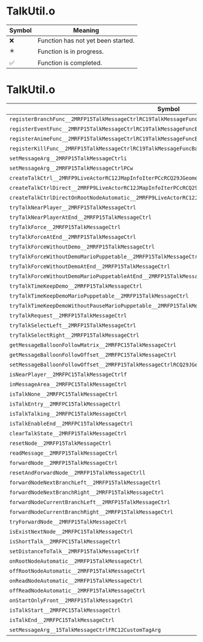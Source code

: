 # TalkUtil.o
| Symbol | Meaning 
| ------------- | ------------- 
| :x: | Function has not yet been started. 
| :eight_pointed_black_star: | Function is in progress. 
| :white_check_mark: | Function is completed. 


# TalkUtil.o
| Symbol | Decompiled? |
| ------------- | ------------- |
| `registerBranchFunc__2MRFP15TalkMessageCtrlRC19TalkMessageFuncBase` | :x: |
| `registerEventFunc__2MRFP15TalkMessageCtrlRC19TalkMessageFuncBase` | :x: |
| `registerAnimeFunc__2MRFP15TalkMessageCtrlRC19TalkMessageFuncBase` | :x: |
| `registerKillFunc__2MRFP15TalkMessageCtrlRC19TalkMessageFuncBase` | :x: |
| `setMessageArg__2MRFP15TalkMessageCtrli` | :x: |
| `setMessageArg__2MRFP15TalkMessageCtrlPCw` | :x: |
| `createTalkCtrl__2MRFP9LiveActorRC12JMapInfoIterPCcRCQ29JGeometry8TVec3<f>PA4_f` | :x: |
| `createTalkCtrlDirect__2MRFP9LiveActorRC12JMapInfoIterPCcRCQ29JGeometry8TVec3<f>PA4_f` | :x: |
| `createTalkCtrlDirectOnRootNodeAutomatic__2MRFP9LiveActorRC12JMapInfoIterPCcRCQ29JGeometry8TVec3<f>PA4_f` | :x: |
| `tryTalkNearPlayer__2MRFP15TalkMessageCtrl` | :x: |
| `tryTalkNearPlayerAtEnd__2MRFP15TalkMessageCtrl` | :x: |
| `tryTalkForce__2MRFP15TalkMessageCtrl` | :x: |
| `tryTalkForceAtEnd__2MRFP15TalkMessageCtrl` | :x: |
| `tryTalkForceWithoutDemo__2MRFP15TalkMessageCtrl` | :x: |
| `tryTalkForceWithoutDemoMarioPuppetable__2MRFP15TalkMessageCtrl` | :x: |
| `tryTalkForceWithoutDemoAtEnd__2MRFP15TalkMessageCtrl` | :x: |
| `tryTalkForceWithoutDemoMarioPuppetableAtEnd__2MRFP15TalkMessageCtrl` | :x: |
| `tryTalkTimeKeepDemo__2MRFP15TalkMessageCtrl` | :x: |
| `tryTalkTimeKeepDemoMarioPuppetable__2MRFP15TalkMessageCtrl` | :x: |
| `tryTalkTimeKeepDemoWithoutPauseMarioPuppetable__2MRFP15TalkMessageCtrl` | :x: |
| `tryTalkRequest__2MRFP15TalkMessageCtrl` | :x: |
| `tryTalkSelectLeft__2MRFP15TalkMessageCtrl` | :x: |
| `tryTalkSelectRight__2MRFP15TalkMessageCtrl` | :x: |
| `getMessageBalloonFollowMatrix__2MRFPC15TalkMessageCtrl` | :x: |
| `getMessageBalloonFollowOffset__2MRFPC15TalkMessageCtrl` | :x: |
| `setMessageBalloonFollowOffset__2MRFP15TalkMessageCtrlRCQ29JGeometry8TVec3<f>` | :x: |
| `isNearPlayer__2MRFPC15TalkMessageCtrlf` | :x: |
| `inMessageArea__2MRFPC15TalkMessageCtrl` | :x: |
| `isTalkNone__2MRFPC15TalkMessageCtrl` | :x: |
| `isTalkEntry__2MRFPC15TalkMessageCtrl` | :x: |
| `isTalkTalking__2MRFPC15TalkMessageCtrl` | :x: |
| `isTalkEnableEnd__2MRFPC15TalkMessageCtrl` | :x: |
| `clearTalkState__2MRFP15TalkMessageCtrl` | :x: |
| `resetNode__2MRFP15TalkMessageCtrl` | :x: |
| `readMessage__2MRFP15TalkMessageCtrl` | :x: |
| `forwardNode__2MRFP15TalkMessageCtrl` | :x: |
| `resetAndForwardNode__2MRFP15TalkMessageCtrll` | :x: |
| `forwardNodeNextBranchLeft__2MRFP15TalkMessageCtrl` | :x: |
| `forwardNodeNextBranchRight__2MRFP15TalkMessageCtrl` | :x: |
| `forwardNodeCurrentBranchLeft__2MRFP15TalkMessageCtrl` | :x: |
| `forwardNodeCurrentBranchRight__2MRFP15TalkMessageCtrl` | :x: |
| `tryForwardNode__2MRFP15TalkMessageCtrl` | :x: |
| `isExistNextNode__2MRFPC15TalkMessageCtrl` | :x: |
| `isShortTalk__2MRFPC15TalkMessageCtrl` | :x: |
| `setDistanceToTalk__2MRFP15TalkMessageCtrlf` | :x: |
| `onRootNodeAutomatic__2MRFP15TalkMessageCtrl` | :x: |
| `offRootNodeAutomatic__2MRFP15TalkMessageCtrl` | :x: |
| `onReadNodeAutomatic__2MRFP15TalkMessageCtrl` | :x: |
| `offReadNodeAutomatic__2MRFP15TalkMessageCtrl` | :x: |
| `onStartOnlyFront__2MRFP15TalkMessageCtrl` | :x: |
| `isTalkStart__2MRFPC15TalkMessageCtrl` | :x: |
| `isTalkEnd__2MRFPC15TalkMessageCtrl` | :x: |
| `setMessageArg__15TalkMessageCtrlFRC12CustomTagArg` | :x: |
